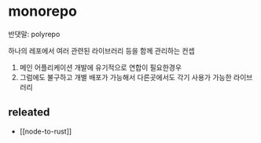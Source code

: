 # monorepo

반댓말: polyrepo 

하나의 레포에서 여러 관련된 라이브러리 등을 함께 관리하는 컨셉

1. 메인 어플리케이션 개발에 유기적으로 연합이 필요한경우
2. 그럼에도 불구하고 개별 배포가 가능해서 다른곳에서도 각기 사용가 가능한 라이브러리
   
## releated
- [[node-to-rust]]

